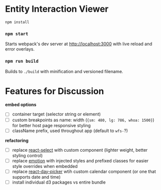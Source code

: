 # Entity Interaction Viewer

`npm install`

### `npm start`

Starts webpack's dev server at [http://localhost:3000](http://localhost:3000) with live reload and error overlays.

### `npm run build`

Builds to `./build` with minification and versioned filename.

# Features for Discussion

**embed options**
- [ ] container target (selector string or element)
- [ ] custom breakpoints as name: width (`{sm: 480, lg: 786, whoa: 1500}`) for better host page responsive styling
- [ ] className prefix, used throughout app (default to `wfs-`?)

**refactoring**
- [ ] replace [react-select](https://github.com/JedWatson/react-select) with custom component (lighter weight, better styling control)
- [ ] replace [emotion](https://emotion.sh) with injected styles and prefixed classes for easier style overrides when embedded
- [ ] replace [react-day-picker](http://react-day-picker.js.org/) wtih custom calendar component (or one that supports date and time)
- [ ] install individual d3 packages vs entire bundle